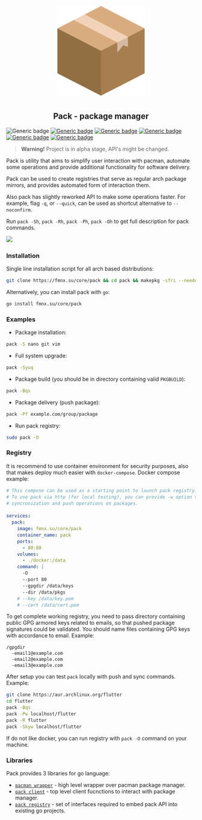 <p align="center">
<img style="align: center; padding-left: 10px; padding-right: 10px; padding-bottom: 10px;" width="238px" height="238px" src="./logo.png" />
</p>

<h2 align="center">Pack - package manager</h2>

![Generic badge](https://img.shields.io/badge/status-alpha-red.svg)
[![Generic badge](https://img.shields.io/badge/license-gpl-orange.svg)](https://fmnx.su/core/pack/src/branch/main/LICENSE)
[![Generic badge](https://img.shields.io/badge/fmnx-repo-006db0.svg)](https://fmnx.su/core/pack)
[![Generic badge](https://img.shields.io/badge/codeberg-repo-45a3fb.svg)](https://codeberg.org/fmnx/pack)
[![Generic badge](https://img.shields.io/badge/github-repo-white.svg)](https://github.com/fmnx-io/pack)
[![Generic badge](https://img.shields.io/badge/docker-info-blue.svg)](https://fmnx.su/core/-/packages/container/pack/latest)

> **Warning!** Project is in alpha stage, API's might be changed.

Pack is utility that aims to simplify user interaction with pacman, automate some operations and provide additional functionality for software delivery.

Pack can be used to create registries that serve as regular arch package mirrors, and provides automated form of interaction them.

Also pack has slightly reworked API to make some operations faster. For example, flag `-q`, or `--quick`, can be used as shortcut alternative to `--noconfirm`.

Run `pack -Sh`, `pack -Rh`, `pack -Ph`, `pack -Oh` to get full description for pack commands.

![](push.png)

### Installation

Single line installation script for all arch based distributions:

```sh
git clone https://fmnx.su/core/pack && cd pack && makepkg -sfri --needed --noconfirm
```

Alternatively, you can install pack with `go`:

```sh
go install fmnx.su/core/pack
```

### Examples

- Package installation:

```sh
pack -S nano git vim
```

- Full system upgrade:

```sh
pack -Syuq
```

- Package build (you should be in directory containing valid `PKGBUILD`):

```sh
pack -Bqs
```

- Package delivery (push package):

```sh
pack -Pf example.com/group/package
```

- Run pack registry:

```sh
sudo pack -O
```

### Registry

It is recommend to use container environment for security purposes, also that makes deploy much easier with `docker-compose`. Docker compose example:

```yml
# This compose can be used as a starting point to launch pack registry.
# To use pack via http (for local testing), you can provide -w option to
# syncronization and push operations on packages.

services:
  pack:
    image: fmnx.su/core/pack
    container_name: pack
    ports:
      - 80:80
    volumes:
      - ./docker:/data
    command: |
      -O
      --port 80
      --gpgdir /data/keys
      --dir /data/pkgs
    # --key /data/key.pem
    # --cert /data/cert.pem
```

To get complete working registry, you need to pass directory containing public GPG armored keys related to emails, so that pushed package signatures could be validated. You should name files containing GPG keys with accordance to email. Example:

```
/gpgdir
  -email1@example.com
  -email2@example.com
  -email3@example.com
```

After setup you can test `pack` locally with push and sync commands. Example:

```sh
git clone https://aur.archlinux.org/flutter
cd flutter
pack -Bqs
pack -Pw localhost/flutter
pack -R flutter
pack -Skyw localhost/flutter
```

If do not like docker, you can run registry with `pack -O` command on your machine.

### Libraries

Pack provides 3 libraries for go language:

- [`pacman wrapper`](pacman/README.md) - high level wrapper over pacman package manager.
- [`pack client`](pack/README.md) - top level client fucnctions to interact with package manager.
- [`pack registry`](registry/README.md) - set of interfaces required to embed pack API into existing go projects.
